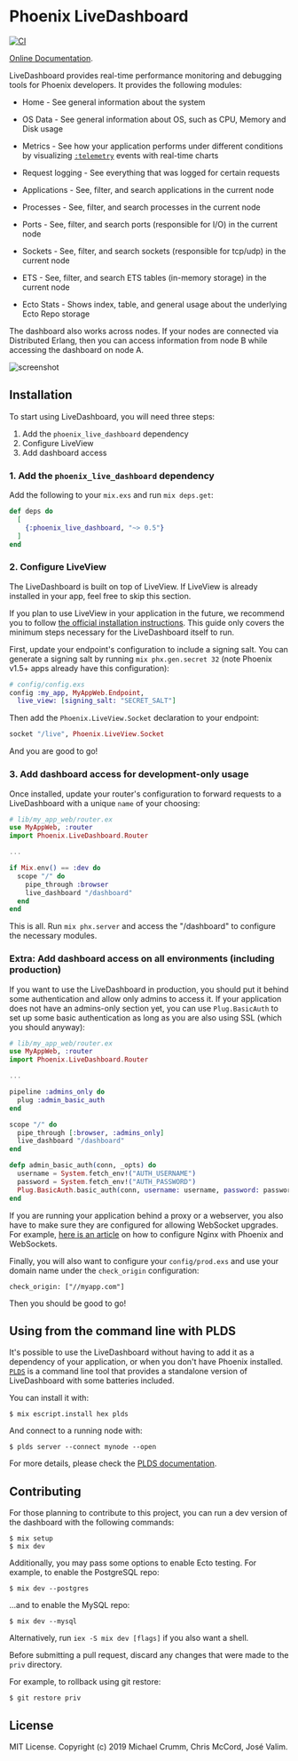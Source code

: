 # Phoenix LiveDashboard

[![CI](https://github.com/phoenixframework/phoenix_live_dashboard/actions/workflows/ci.yml/badge.svg)](https://github.com/phoenixframework/phoenix_live_dashboard/actions/workflows/ci.yml)

[Online Documentation](https://hexdocs.pm/phoenix_live_dashboard).

<!-- MDOC !-->

LiveDashboard provides real-time performance monitoring and debugging tools for Phoenix developers. It provides the following modules:

  * Home - See general information about the system

  * OS Data - See general information about OS, such as CPU, Memory and Disk usage

  * Metrics - See how your application performs under different conditions by visualizing [`:telemetry`](https://hexdocs.pm/telemetry) events with real-time charts

  * Request logging - See everything that was logged for certain requests

  * Applications - See, filter, and search applications in the current node

  * Processes - See, filter, and search processes in the current node

  * Ports - See, filter, and search ports (responsible for I/O) in the current node

  * Sockets - See, filter, and search sockets (responsible for tcp/udp) in the current node

  * ETS - See, filter, and search ETS tables (in-memory storage) in the current node

  * Ecto Stats - Shows index, table, and general usage about the underlying Ecto Repo storage

The dashboard also works across nodes. If your nodes are connected via Distributed Erlang, then you can access information from node B while accessing the dashboard on node A.

![screenshot](https://github.com/phoenixframework/phoenix_live_dashboard/raw/master/screenshot.png)

## Installation

To start using LiveDashboard, you will need three steps:

  1. Add the `phoenix_live_dashboard` dependency
  2. Configure LiveView
  3. Add dashboard access

### 1. Add the `phoenix_live_dashboard` dependency

Add the following to your `mix.exs` and run `mix deps.get`:

```elixir
def deps do
  [
    {:phoenix_live_dashboard, "~> 0.5"}
  ]
end
```

### 2. Configure LiveView

The LiveDashboard is built on top of LiveView. If LiveView is already installed in your app, feel free to skip this section.

If you plan to use LiveView in your application in the future, we recommend you to follow [the official installation instructions](https://hexdocs.pm/phoenix_live_view/installation.html).
This guide only covers the minimum steps necessary for the LiveDashboard itself to run.

First, update your endpoint's configuration to include a signing salt. You can generate a signing salt by running `mix phx.gen.secret 32` (note Phoenix v1.5+ apps already have this configuration):

```elixir
# config/config.exs
config :my_app, MyAppWeb.Endpoint,
  live_view: [signing_salt: "SECRET_SALT"]
```
Then add the `Phoenix.LiveView.Socket` declaration to your endpoint:

```elixir
socket "/live", Phoenix.LiveView.Socket
```

And you are good to go!

### 3. Add dashboard access for development-only usage

Once installed, update your router's configuration to forward requests to a LiveDashboard with a unique `name` of your choosing:

```elixir
# lib/my_app_web/router.ex
use MyAppWeb, :router
import Phoenix.LiveDashboard.Router

...

if Mix.env() == :dev do
  scope "/" do
    pipe_through :browser
    live_dashboard "/dashboard"
  end
end
```

This is all. Run `mix phx.server` and access the "/dashboard" to configure the necessary modules.

### Extra: Add dashboard access on all environments (including production)

If you want to use the LiveDashboard in production, you should put it behind some authentication and allow only admins to access it. If your application does not have an admins-only section yet, you can use `Plug.BasicAuth` to set up some basic authentication as long as you are also using SSL (which you should anyway):

```elixir
# lib/my_app_web/router.ex
use MyAppWeb, :router
import Phoenix.LiveDashboard.Router

...

pipeline :admins_only do
  plug :admin_basic_auth
end

scope "/" do
  pipe_through [:browser, :admins_only]
  live_dashboard "/dashboard"
end

defp admin_basic_auth(conn, _opts) do
  username = System.fetch_env!("AUTH_USERNAME")
  password = System.fetch_env!("AUTH_PASSWORD")
  Plug.BasicAuth.basic_auth(conn, username: username, password: password)
end
```

If you are running your application behind a proxy or a webserver, you also have to make sure they are configured for allowing WebSocket upgrades. For example, [here is an article](https://web.archive.org/web/20171104012240/https://dennisreimann.de/articles/phoenix-nginx-config.html) on how to configure Nginx with Phoenix and WebSockets.

Finally, you will also want to configure your `config/prod.exs` and use your domain name under the `check_origin` configuration:

    check_origin: ["//myapp.com"]

Then you should be good to go!

## Using from the command line with PLDS

It's possible to use the LiveDashboard without having to add it as a dependency of your
application, or when you don't have Phoenix installed. [`PLDS`](https://hexdocs.pm/plds) is a command
line tool that provides a standalone version of LiveDashboard with some batteries included.

You can install it with:

    $ mix escript.install hex plds

And connect to a running node with:

    $ plds server --connect mynode --open

For more details, please check the [PLDS documentation](https://hexdocs.pm/plds).

<!-- MDOC !-->

## Contributing

For those planning to contribute to this project, you can run a dev version of the dashboard with the following commands:

    $ mix setup
    $ mix dev

Additionally, you may pass some options to enable Ecto testing. For example, to enable the PostgreSQL repo:

    $ mix dev --postgres

...and to enable the MySQL repo:

    $ mix dev --mysql

Alternatively, run `iex -S mix dev [flags]` if you also want a shell.

Before submitting a pull request, discard any changes that were made to the `priv` directory.

For example, to rollback using git restore:

    $ git restore priv

## License

MIT License. Copyright (c) 2019 Michael Crumm, Chris McCord, José Valim.
